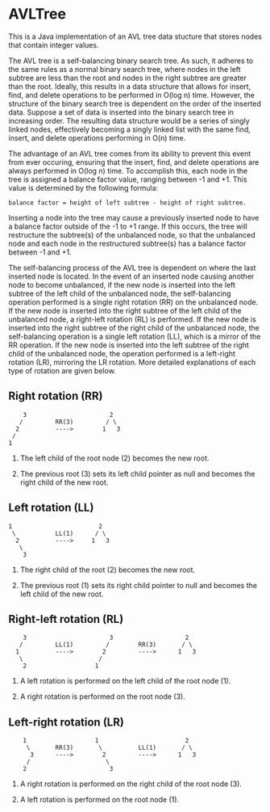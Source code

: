 # AVLTree
This is a Java implementation of an AVL tree data stucture that stores nodes that contain integer values. 

The AVL tree is a self-balancing binary search tree. As such, it adheres to the same rules as a normal binary search tree, where nodes in the left subtree are less than the root and nodes in the right subtree are greater than the root. Ideally, this results in a data structure that allows for insert, find, and delete operations to be performed in O(log n) time. However, the structure of the binary search tree is dependent on the order of the inserted data. Suppose a set of data is inserted into the binary search tree in increasing order. The resulting data structure would be a series of singly linked nodes, effectively becoming a singly linked list with the same find, insert, and delete operations performing in O(n) time. 

The advantage of an AVL tree comes from its ability to prevent this event from ever occuring, ensuring that the insert, find, and delete operations are always performed in O(log n) time. To accomplish this, each node in the tree is assigned a balance factor value, ranging between -1 and +1. This value is determined by the following formula: 

    balance factor = height of left subtree - height of right subtree. 

Inserting a node into the tree may cause a previously inserted node to have a balance factor outside of the -1 to +1 range. If this occurs, the tree will restructure the subtree(s) of the unbalanced node, so that the unbalanced node and each node in the restructured subtree(s) has a balance factor between -1 and +1.

The self-balancing process of the AVL tree is dependent on where the last inserted node is located. In the event of an inserted node causing another node to become unbalanced, if the new node is inserted into the left subtree of the left child of the unbalanced node, the self-balancing operation performed is a single right rotation (RR) on the unbalanced node. If the new node is inserted into the right subtree of the left child of the unbalanced node, a right-left rotation (RL) is performed. If the new node is inserted into the right subtree of the right child of the unbalanced node, the self-balancing operation is a single left rotation (LL), which is a mirror of the RR operation. If the new node is inserted into the left subtree of the right child of the unbalanced node, the operation performed is a left-right rotation (LR), mirroring the LR rotation. More detailed explanations of each type of rotation are given below.

Right rotation (RR)
-------------------
        3                       2
       /         RR(3)         / \
      2          ---->        1   3
     /
    1

1) The left child of the root node (2) becomes the new root. 

2) The previous root (3) sets its left child pointer as null and becomes the right child of the new root. 

Left rotation (LL)
------------------
    1                        2
     \           LL(1)      / \
      2          ---->     1   3
       \
        3

1) The right child of the root (2) becomes the new root.

2) The previous root (1) sets its right child pointer to null and becomes the left child of the new root. 

Right-left rotation (RL)
------------------------
        3                       3                    2
       /         LL(1)         /        RR(3)       / \
      1          ---->        2         ---->      1   3
       \                     /
        2                   1

1) A left rotation is performed on the left child of the root node (1).

2) A right rotation is performed on the root node (3). 

Left-right rotation (LR)
------------------------
        1                   1                        2
         \       RR(3)       \          LL(1)       / \
          3      ---->        2         ---->      1   3
         /                     \
        2                       3

1) A right rotation is performed on the right child of the root node (3).

2) A left rotation is performed on the root node (1). 
